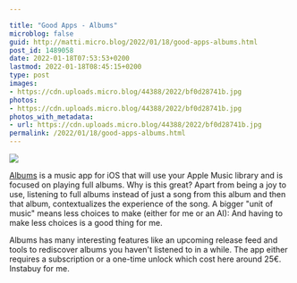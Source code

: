 ```yaml
---

title: "Good Apps - Albums"
microblog: false
guid: http://matti.micro.blog/2022/01/18/good-apps-albums.html
post_id: 1489058
date: 2022-01-18T07:53:53+0200
lastmod: 2022-01-18T08:45:15+0200
type: post
images:
- https://cdn.uploads.micro.blog/44388/2022/bf0d28741b.jpg
photos:
- https://cdn.uploads.micro.blog/44388/2022/bf0d28741b.jpg
photos_with_metadata:
- url: https://cdn.uploads.micro.blog/44388/2022/bf0d28741b.jpg
permalink: /2022/01/18/good-apps-albums.html
---
```

![](https://blog.martin-haehnel.de/uploads/2022/bf0d28741b.jpg)

[Albums](https://www.albumstheapp.com) is a music app for iOS that will use your Apple Music library and is focused on playing full albums. Why is this great? Apart from being a joy to use, listening to full albums instead of just a song from this album and then that album, contextualizes the experience of the song. A bigger "unit of music" means less choices to make (either for me or an AI): And having to make less choices is a good thing for me.

Albums has many interesting features like an upcoming release feed and tools to rediscover albums you haven't listened to in a while. The app either requires a subscription or a one-time unlock which cost here around 25€. Instabuy for me.
